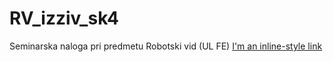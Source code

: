 # RV_izziv_sk4
Seminarska naloga pri predmetu Robotski vid (UL FE)
[I'm an inline-style link](https://www.google.com)
